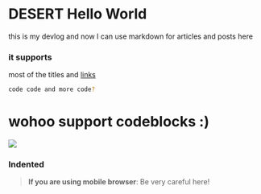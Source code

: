 # DESERT Hello World

this is my devlog and now I can use markdown for articles and posts here

### it supports
most of the titles and [links](https://github.com/carlosperales95)

```sh
code code and more code?
```

# wohoo support codeblocks :)

![](https://d27jswm5an3efw.cloudfront.net/app/uploads/2019/08/image-url-3.jpg)

### Indented
> **If you are using mobile browser**: Be very careful here!